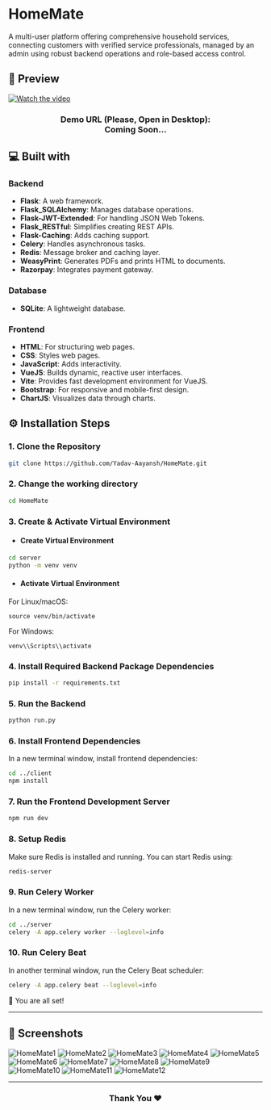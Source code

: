 # HomeMate
A multi-user platform offering comprehensive household services, connecting customers with verified service professionals, managed by an admin using robust backend operations and role-based access control.

## 🚀 Preview
[![Watch the video](https://github.com/Yadav-Aayansh/Assets/blob/main/HomeMate13.png)](https://youtu.be/uhcoqsnWUHc?si=kB4CqK7C0WLHVuGh)

<h3 align="center">
  Demo URL (Please, Open in Desktop):
  <br>
  Coming Soon...
</h3>

## 💻 Built with

### Backend
- **Flask**: A web framework.
- **Flask_SQLAlchemy**: Manages database operations.
- **Flask-JWT-Extended**: For handling JSON Web Tokens.
- **Flask_RESTful**: Simplifies creating REST APIs.
- **Flask-Caching**: Adds caching support.
- **Celery**: Handles asynchronous tasks.
- **Redis**: Message broker and caching layer.
- **WeasyPrint**: Generates PDFs and prints HTML to documents.
- **Razorpay**: Integrates payment gateway.

### Database
- **SQLite**: A lightweight database.

### Frontend
- **HTML**: For structuring web pages.
- **CSS**: Styles web pages.
- **JavaScript**: Adds interactivity.
- **VueJS**: Builds dynamic, reactive user interfaces.
- **Vite**: Provides fast development environment for VueJS.
- **Bootstrap**: For responsive and mobile-first design.
- **ChartJS**: Visualizes data through charts.

## ⚙️ Installation Steps

### 1. Clone the Repository
```bash
git clone https://github.com/Yadav-Aayansh/HomeMate.git
```

### 2. Change the working directory
```bash
cd HomeMate
```

### 3. Create & Activate Virtual Environment
- #### Create Virtual Environment
  
```bash
cd server
python -m venv venv
```

- #### Activate Virtual Environment
For Linux/macOS:
```
source venv/bin/activate
```
For Windows:
```
venv\\Scripts\\activate
```

### 4. Install Required Backend Package Dependencies
```bash
pip install -r requirements.txt
```

### 5. Run the Backend
```bash
python run.py
```

### 6. Install Frontend Dependencies
In a new terminal window, install frontend dependencies:
```bash
cd ../client
npm install
```

### 7. Run the Frontend Development Server
```bash
npm run dev
```

### 8. Setup Redis
Make sure Redis is installed and running. You can start Redis using:
```bash
redis-server
```

### 9. Run Celery Worker
In a new terminal window, run the Celery worker:
```bash
cd ../server
celery -A app.celery worker --loglevel=info
```

### 10. Run Celery Beat
In another terminal window, run the Celery Beat scheduler:
```bash
celery -A app.celery beat --loglevel=info
```

🌟 You are all set!
<hr>

## 📸 Screenshots
![HomeMate1](https://github.com/Yadav-Aayansh/Assets/blob/main/HomeMate1.png)
![HomeMate2](https://github.com/Yadav-Aayansh/Assets/blob/main/HomeMate2.png)
![HomeMate3](https://github.com/Yadav-Aayansh/Assets/blob/main/HomeMate3.png)
![HomeMate4](https://github.com/Yadav-Aayansh/Assets/blob/main/HomeMate4.png)
![HomeMate5](https://github.com/Yadav-Aayansh/Assets/blob/main/HomeMate5.png)
![HomeMate6](https://github.com/Yadav-Aayansh/Assets/blob/main/HomeMate6.png)
![HomeMate7](https://github.com/Yadav-Aayansh/Assets/blob/main/HomeMate7.png)
![HomeMate8](https://github.com/Yadav-Aayansh/Assets/blob/main/HomeMate8.png)
![HomeMate9](https://github.com/Yadav-Aayansh/Assets/blob/main/HomeMate9.png)
![HomeMate10](https://github.com/Yadav-Aayansh/Assets/blob/main/HomeMate10.png)
![HomeMate11](https://github.com/Yadav-Aayansh/Assets/blob/main/HomeMate11.png)
![HomeMate12](https://github.com/Yadav-Aayansh/Assets/blob/main/HomeMate12.png)

<hr>
<h3 align="center">
Thank You ❤️
</h3>
